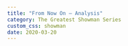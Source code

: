 ```yaml
---
title: "From Now On – Analysis"
category: The Greatest Showman Series
custom_css: showman
date: 2020-03-20
---
```

